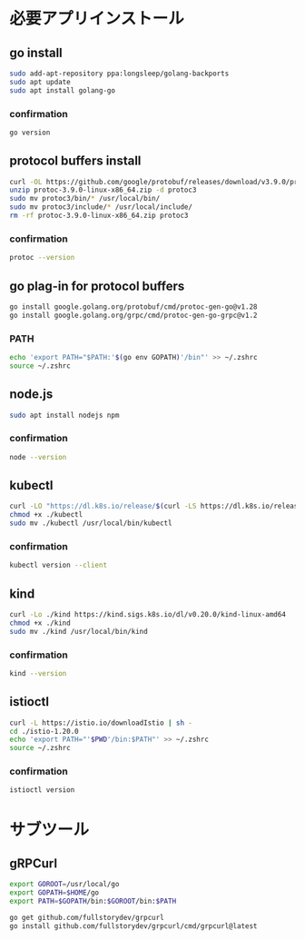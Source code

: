 # 必要アプリインストール

## go install
```bash
sudo add-apt-repository ppa:longsleep/golang-backports
sudo apt update
sudo apt install golang-go
```

### confirmation
```bash
go version
```

## protocol buffers install
```bash
curl -OL https://github.com/google/protobuf/releases/download/v3.9.0/protoc-3.9.0-linux-x86_64.zip
unzip protoc-3.9.0-linux-x86_64.zip -d protoc3
sudo mv protoc3/bin/* /usr/local/bin/
sudo mv protoc3/include/* /usr/local/include/
rm -rf protoc-3.9.0-linux-x86_64.zip protoc3
```

### confirmation
```bash
protoc --version
```

## go plag-in for protocol buffers
```bash
go install google.golang.org/protobuf/cmd/protoc-gen-go@v1.28 
go install google.golang.org/grpc/cmd/protoc-gen-go-grpc@v1.2
```

### PATH
```bash
echo 'export PATH="$PATH:'$(go env GOPATH)'/bin"' >> ~/.zshrc
source ~/.zshrc
```

## node.js
```bash
sudo apt install nodejs npm
```

### confirmation
```bash
node --version
```

## kubectl
```bash
curl -LO "https://dl.k8s.io/release/$(curl -LS https://dl.k8s.io/release/stable.txt)/bin/linux/amd64/kubectl"
chmod +x ./kubectl
sudo mv ./kubectl /usr/local/bin/kubectl
```

### confirmation
```bash
kubectl version --client
```

## kind
```bash
curl -Lo ./kind https://kind.sigs.k8s.io/dl/v0.20.0/kind-linux-amd64
chmod +x ./kind
sudo mv ./kind /usr/local/bin/kind
```

### confirmation
```bash
kind --version
```

## istioctl
```bash
curl -L https://istio.io/downloadIstio | sh - 
cd ./istio-1.20.0
echo 'export PATH="'$PWD'/bin:$PATH"' >> ~/.zshrc
source ~/.zshrc
```

### confirmation
```bash
istioctl version
```

# サブツール

## gRPCurl

```bash
export GOROOT=/usr/local/go
export GOPATH=$HOME/go
export PATH=$GOPATH/bin:$GOROOT/bin:$PATH

go get github.com/fullstorydev/grpcurl
go install github.com/fullstorydev/grpcurl/cmd/grpcurl@latest
```